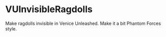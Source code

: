 # VUInvisibleRagdolls
Make ragdolls invisible in Venice Unleashed. Make it a bit Phantom Forces style.
